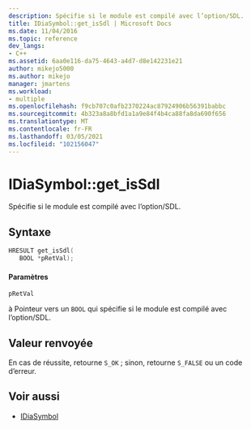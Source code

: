 ```yaml
---
description: Spécifie si le module est compilé avec l’option/SDL.
title: IDiaSymbol::get_isSdl | Microsoft Docs
ms.date: 11/04/2016
ms.topic: reference
dev_langs:
- C++
ms.assetid: 6aa0e116-da75-4643-a4d7-d8e142231e21
author: mikejo5000
ms.author: mikejo
manager: jmartens
ms.workload:
- multiple
ms.openlocfilehash: f9cb707c0afb2370224ac87924906b56391babbc
ms.sourcegitcommit: 4b323a8a8bfd1a1a9e84f4b4ca88fa8da690f656
ms.translationtype: MT
ms.contentlocale: fr-FR
ms.lasthandoff: 03/05/2021
ms.locfileid: "102156047"
---
```

# <a name="idiasymbolget_issdl"></a>IDiaSymbol::get_isSdl
Spécifie si le module est compilé avec l’option/SDL.

## <a name="syntax"></a>Syntaxe

```C++
HRESULT get_isSdl(
   BOOL *pRetVal);
```

#### <a name="parameters"></a>Paramètres
 `pRetVal`

à Pointeur vers un `BOOL` qui spécifie si le module est compilé avec l’option/SDL.

## <a name="return-value"></a>Valeur renvoyée
 En cas de réussite, retourne `S_OK` ; sinon, retourne `S_FALSE` ou un code d’erreur.

## <a name="see-also"></a>Voir aussi
- [IDiaSymbol](../../debugger/debug-interface-access/idiasymbol.md)
